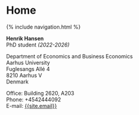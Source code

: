 # Home

 {% include navigation.html %}

**Henrik Hansen**  
PhD student *(2022-2026)*

Department of Economics and Business Economics  
Aarhus University  
Fuglesangs Allé 4  
8210 Aarhus V  
Denmark


Office: Building 2620, A203  
Phone: +4542444092  
E-mail: [{{site.email}}](mailto:{{site.email}})